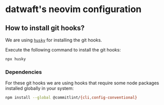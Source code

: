 # datwaft's neovim configuration

## How to install git hooks?

We are using [`husky`](https://typicode.github.io/husky/) for installing the git hooks.

Execute the following command to install the git hooks:

```sh
npx husky
```

### Dependencies

For these git hooks we are using hooks that require some node packages installed globally in your system:

```sh
npm install --global @commitlint/{cli,config-conventional}
```
